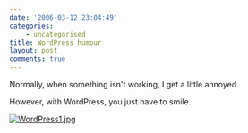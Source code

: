 ```yaml
---
date: '2006-03-12 23:04:49'
categories:
    - uncategorised
title: WordPress humour
layout: post
comments: true
---
```


Normally, when something isn't working, I get a little annoyed.

However, with WordPress, you just have to smile.

[![WordPress1.jpg](http://www.nbrightside.com/blog/files/2006/03/WordPress1.thumbnail.jpg)](http://www.nbrightside.com/blog/files/2006/03/WordPress1.jpg "WordPress1.jpg")
